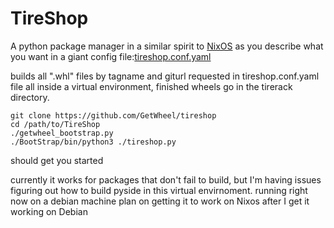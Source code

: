 TireShop
========
A python package manager in a similar spirit to [NixOS](https://nixos.org/) as you describe what you want in a giant config file:[tireshop.conf.yaml](/tireshop.conf.yaml)

builds all ".whl" files by tagname and giturl requested in tireshop.conf.yaml file
all inside a virtual environment, finished wheels go in the tirerack directory.

```
git clone https://github.com/GetWheel/tireshop
cd /path/to/TireShop
./getwheel_bootstrap.py
./BootStrap/bin/python3 ./tireshop.py
```

should get you started

currently it works for packages that don't fail to build, 
but I'm having issues figuring out how to build pyside in this virtual envirnoment.
running right now on a debian machine plan on getting it to work on Nixos after I get it working on Debian

